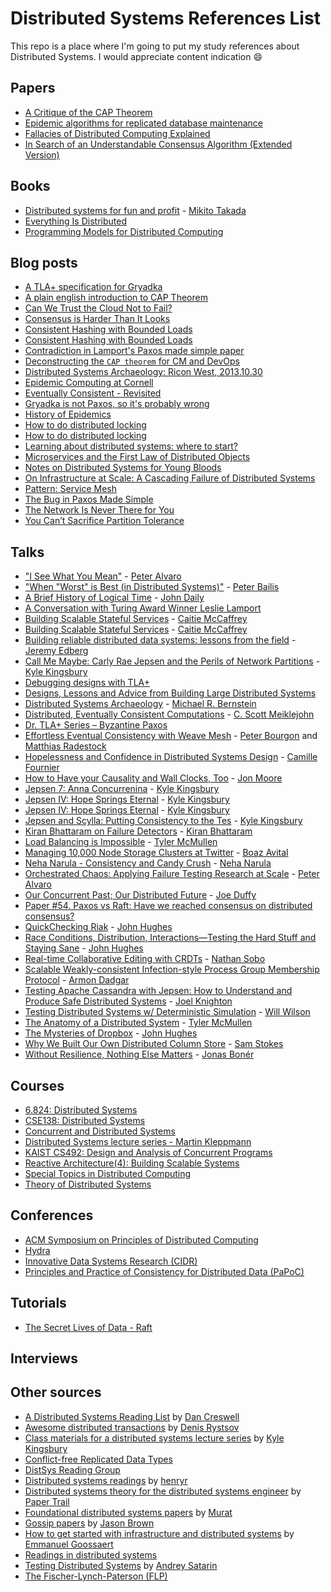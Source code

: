 # Distributed Systems References List

This repo is a place where I'm going to put my study references about Distributed Systems.
I would appreciate content indication :smile:

## Papers

- [A Critique of the CAP Theorem](http://arxiv.org/pdf/1509.05393v2.pdf)
- [Epidemic algorithms for replicated database maintenance](https://dl.acm.org/citation.cfm?doid=41840.41841)
- [Fallacies of Distributed Computing Explained](http://www.rgoarchitects.com/Files/fallacies.pdf)
- [In Search of an Understandable Consensus Algorithm (Extended Version)](http://ramcloud.stanford.edu/raft.pdf)

## Books

- [Distributed systems for fun and profit](http://book.mixu.net/distsys/single-page.html) - [Mikito Takada](https://twitter.com/mikitotakada)
- [Everything Is Distributed](http://www.oreilly.com/webops-perf/free/everything-is-distributed.csp)
- [Programming Models for Distributed Computing](http://dist-prog-book.com/chapter/)

## Blog posts

- [A TLA+ specification for Gryadka](https://medium.com/@grogepodge/tla-specification-for-gryadka-c80cd625944e)
- [A plain english introduction to CAP Theorem](http://ksat.me/a-plain-english-introduction-to-cap-theorem)
- [Can We Trust the Cloud Not to Fail?](https://www.infoq.com/articles/cloud-trust-fail/)
- [Consensus is Harder Than It Looks](https://brooker.co.za/blog/2020/10/05/consensus.html)
- [Consistent Hashing with Bounded Loads](https://ai.googleblog.com/2017/04/consistent-hashing-with-bounded-loads.html)
- [Consistent Hashing with Bounded Loads](https://research.googleblog.com/2017/04/consistent-hashing-with-bounded-loads.html)
- [Contradiction in Lamport's Paxos made simple paper](https://stackoverflow.com/a/29929052/1126703)
- [Deconstructing the `CAP theorem` for CM and DevOps](http://markburgess.org/blog_cap.html)
- [Distributed Systems Archaeology: Ricon West, 2013.10.30](http://michaelrbernste.in/2013/11/22/distributed-systems-archaeology.html)
- [Epidemic Computing at Cornell](https://www.allthingsdistributed.com/historical/archives/000456.html)
- [Eventually Consistent - Revisited](http://www.allthingsdistributed.com/2008/12/eventually_consistent.html)
- [Gryadka is not Paxos, so it's probably wrong](https://tschottdorf.github.io/if-its-not-paxos-its-probably-wrong-gryadka)
- [History of Epidemics](https://www.allthingsdistributed.com/historical/archives/000451.html)
- [How to do distributed locking](https://martin.kleppmann.com/2016/02/08/how-to-do-distributed-locking.html)
- [How to do distributed locking](https://martin.kleppmann.com/2016/02/08/how-to-do-distributed-locking.html)
- [Learning about distributed systems: where to start?](https://muratbuffalo.blogspot.com/2020/06/learning-about-distributed-systems.html)
- [Microservices and the First Law of Distributed Objects](http://philcalcado.com/2017/03/02/microservices_vs_1st_law_distributed_objects.html)
- [Notes on Distributed Systems for Young Bloods](http://www.somethingsimilar.com/2013/01/14/notes-on-distributed-systems-for-young-bloods/)
- [On Infrastructure at Scale: A Cascading Failure of Distributed Systems](https://danveloper.medium.com/on-infrastructure-at-scale-a-cascading-failure-of-distributed-systems-7cff2a3cd2df)
- [Pattern: Service Mesh](http://philcalcado.com/2017/08/03/pattern_service_mesh.html)
- [The Bug in Paxos Made Simple](https://brooker.co.za/blog/2021/11/16/paxos.html)
- [The Network Is Never There for You](https://medium.com/@myobie/the-network-is-never-there-for-you-950db56be2a4)
- [You Can’t Sacrifice Partition Tolerance](http://codahale.com/you-cant-sacrifice-partition-tolerance/)

## Talks

- ["I See What You Mean"](https://www.youtube.com/watch?v=R2Aa4PivG0g) - [Peter Alvaro](https://twitter.com/palvaro)
- ["When "Worst" is Best (in Distributed Systems)"](https://www.youtube.com/watch?v=ZGIAypUUwoQ) - [Peter Bailis](https://twitter.com/pbailis)
- [A Brief History of Logical Time](https://www.youtube.com/watch?v=b_swtL5bxJg) - [John Daily](https://twitter.com/macintux)
- [A Conversation with Turing Award Winner Leslie Lamport](https://www.youtube.com/watch?v=pgWTmOyUjtM)
- [Building Scalable Stateful Services](https://www.youtube.com/watch?v=H0i_bXKwujQ) - [Caitie McCaffrey](https://twitter.com/caitie)
- [Building Scalable Stateful Services](https://www.youtube.com/watch?v=H0i_bXKwujQ) - [Caitie McCaffrey](https://twitter.com/caitie)
- [Building reliable distributed data systems: lessons from the field](https://www.infoq.com/br/presentations/building-reliable-distributed-data-systems) - [Jeremy Edberg](https://twitter.com/jedberg)
- [Call Me Maybe: Carly Rae Jepsen and the Perils of Network Partitions](https://www.youtube.com/watch?v=mxdpqr-loyA) - [Kyle Kingsbury](https://twitter.com/aphyr)
- [Debugging designs with TLA+](https://www.youtube.com/watch?v=F2Lc5i9shHs)
- [Designs, Lessons and Advice from Building Large Distributed Systems](http://www.cs.cornell.edu/projects/ladis2009/talks/dean-keynote-ladis2009.pdf)
- [Distributed Systems Archaeology](http://michaelrbernste.in/2013/11/22/distributed-systems-archaeology.html) - [Michael R. Bernstein](https://twitter.com/mrb_bk)
- [Distributed, Eventually Consistent Computations](https://www.youtube.com/watch?v=lsKaNDj4TrE) - [C. Scott Meiklejohn](https://twitter.com/cmeik)
- [Dr. TLA+ Series – Byzantine Paxos](https://www.microsoft.com/en-us/research/video/dr-tla-series-byzantine-paxos/)
- [Effortless Eventual Consistency with Weave Mesh](https://www.infoq.com/presentations/weave-mesh) - [Peter Bourgon](https://peter.bourgon.org/) and [Matthias Radestock](https://github.com/rade)
- [Hopelessness and Confidence in Distributed Systems Design](https://www.youtube.com/watch?v=TlU1opuCXB0) - [Camille Fournier](https://twitter.com/skamille)
- [How to Have your Causality and Wall Clocks, Too](https://www.youtube.com/watch?v=YqNGbvFHoKM) - [Jon Moore](https://twitter.com/jon_moore)
- [Jepsen 7: Anna Concurrenina](https://aphyr.com/posts/343-scala-days-2017-jepsen-keynote) - [Kyle Kingsbury](https://twitter.com/aphyr)
- [Jepsen IV: Hope Springs Eternal](http://www.ustream.tv/recorded/61443262) - [Kyle Kingsbury](https://twitter.com/aphyr)
- [Jepsen IV: Hope Springs Eternal](https://www.dotconferences.com/2015/06/kyle-kingsbury-jepsen-iv-hope-springs-eternal) - [Kyle Kingsbury](https://twitter.com/aphyr)
- [Jepsen and Scylla: Putting Consistency to the Tes](https://www.youtube.com/watch?v=tWfrUnNLtAI) - [Kyle Kingsbury](https://twitter.com/aphyr)
- [Kiran Bhattaram on Failure Detectors](https://www.youtube.com/watch?v=lwgH2GEos8k) - [Kiran Bhattaram](https://twitter.com/kiranb)
- [Load Balancing is Impossible](https://www.youtube.com/watch?v=gas2v1emubU) - [Tyler McMullen](https://twitter.com/tbmcmullen)
- [Managing 10,000 Node Storage Clusters at Twitter](https://www.youtube.com/watch?v=ff5k5j24dOs) - [Boaz Avital](https://twitter.com/bx)
- [Neha Narula - Consistency and Candy Crush](https://www.dotconferences.com/2015/06/neha-narula-consistency-and-candy-crush) - [Neha Narula](https://twitter.com/neha)
- [Orchestrated Chaos: Applying Failure Testing Research at Scale](https://www.youtube.com/watch?v=QOTNBKx9Irc) - [Peter Alvaro](https://twitter.com/palvaro)
- [Our Concurrent Past; Our Distributed Future](https://www.infoq.com/presentations/concurrency-distributed-computing) - [Joe Duffy](https://twitter.com/xjoeduffyx)
- [Paper #54. Paxos vs Raft: Have we reached consensus on distributed consensus?](https://www.youtube.com/watch?v=WWRKZgJCwYM)
- [QuickChecking Riak](https://skillsmatter.com/skillscasts/4505-quickchecking-riak) - [John Hughes](https://twitter.com/rjmh)
- [Race Conditions, Distribution, Interactions—Testing the Hard Stuff and Staying Sane](https://vimeo.com/68383317) - [John Hughes](https://twitter.com/rjmh)
- [Real-time Collaborative Editing with CRDTs](https://www.infoq.com/presentations/crdt-tachyon-collaborative-editing) - [Nathan Sobo](https://twitter.com/nathansobo)
- [Scalable Weakly-consistent Infection-style Process Group Membership Protocol](https://www.youtube.com/watch?v=aVYEY75qn3c) - [Armon Dadgar](https://twitter.com/armon)
- [Testing Apache Cassandra with Jepsen: How to Understand and Produce Safe Distributed Systems](https://www.youtube.com/watch?v=OnG1FCr5WTI) - [Joel Knighton](https://twitter.com/joelknighton)
- [Testing Distributed Systems w/ Deterministic Simulation](https://www.youtube.com/watch?v=4fFDFbi3toc) - [Will Wilson](https://twitter.com/wawilsoniv)
- [The Anatomy of a Distributed System](https://www.youtube.com/watch?v=Ff1ck1LW1js) - [Tyler McMullen](https://twitter.com/tbmcmullen)
- [The Mysteries of Dropbox](https://vimeo.com/158002499) - [John Hughes](https://twitter.com/rjmh)
- [Why We Built Our Own Distributed Column Store](https://www.youtube.com/watch?v=tr2KcekX2kk) - [Sam Stokes](https://twitter.com/samstokes)
- [Without Resilience, Nothing Else Matters](https://www.youtube.com/watch?v=ktBlGj5gGUY) - [Jonas Bonér](https://twitter.com/jboner)

## Courses

- [6.824: Distributed Systems](https://pdos.csail.mit.edu/6.824/)
- [CSE138: Distributed Systems](http://composition.al/CSE138-2021-03/)
- [Concurrent and Distributed Systems](https://www.cl.cam.ac.uk/teaching/2021/ConcDisSys/materials.html)
- [Distributed Systems lecture series - Martin Kleppmann](https://www.youtube.com/playlist?list=PLeKd45zvjcDFUEv_ohr_HdUFe97RItdiB)
- [KAIST CS492: Design and Analysis of Concurrent Programs](https://www.youtube.com/playlist?list=PL5aMzERQ_OZ9j40DJNlsem2qAGoFbfwb4)
- [Reactive Architecture(4): Building Scalable Systems](https://academy.lightbend.com/courses/course-v1:lightbend+LRA-BuildingScalableSystems+v1/about)
- [Special Topics in Distributed Computing](https://ilyasergey.net/CS6213/index.html)
- [Theory of Distributed Systems](https://www.mpi-inf.mpg.de/departments/algorithms-complexity/teaching/winter20/tods)

## Conferences

- [ACM Symposium on Principles of Distributed Computing](https://www.podc.org/)
- [Hydra](https://hydraconf.com/)
- [Innovative Data Systems Research (CIDR)](https://cidrdb.org/)
- [Principles and Practice of Consistency for Distributed Data (PaPoC)](https://papoc-workshop.github.io/2020/index.html)

## Tutorials

- [The Secret Lives of Data - Raft](http://thesecretlivesofdata.com/raft/)

## Interviews

## Other sources

- [A Distributed Systems Reading List](https://dancres.github.io/Pages/) by [Dan Creswell](https://github.com/dancres)
- [Awesome distributed transactions](https://github.com/rystsov/awesome-distributed-transactions) by [Denis Rystsov](https://github.com/rystsov)
- [Class materials for a distributed systems lecture series](https://github.com/aphyr/distsys-class) by [Kyle Kingsbury](https://github.com/aphyr)
- [Conflict-free Replicated Data Types](https://crdt.tech)
- [DistSys Reading Group](https://www.youtube.com/channel/UCMKIroHVXvMQRIBhENE6RhQ/featured)
- [Distributed systems readings](https://henryr.github.io/distributed-systems-readings/) by [henryr](https://github.com/henryr)
- [Distributed systems theory for the distributed systems engineer](http://the-paper-trail.org/blog/distributed-systems-theory-for-the-distributed-systems-engineer/) by [Paper Trail](http://the-paper-trail.org/)
- [Foundational distributed systems papers](https://muratbuffalo.blogspot.com/2021/02/foundational-distributed-systems-papers.html) by [Murat](https://www.blogger.com/profile/07842046940394980130)
- [Gossip papers](https://softwarecarnival.blogspot.com.br/2014/07/gossip-papers.html) by [Jason Brown](https://softwarecarnival.blogspot.com.br/)
- [How to get started with infrastructure and distributed systems](http://codecapsule.com/2016/01/03/how-to-get-started-with-infrastructure-and-distributed-systems/) by [Emmanuel Goossaert](https://github.com/goossaert)
- [Readings in distributed systems](http://christophermeiklejohn.com/distributed/systems/2013/07/12/readings-in-distributed-systems.html)
- [Testing Distributed Systems](https://github.com/asatarin/testing-distributed-systems) by [Andrey Satarin](https://twitter.com/asatarin)
- [The Fischer-Lynch-Paterson (FLP)](https://www.cs.yale.edu/homes/aspnes/pinewiki/FischerLynchPaterson.html)
